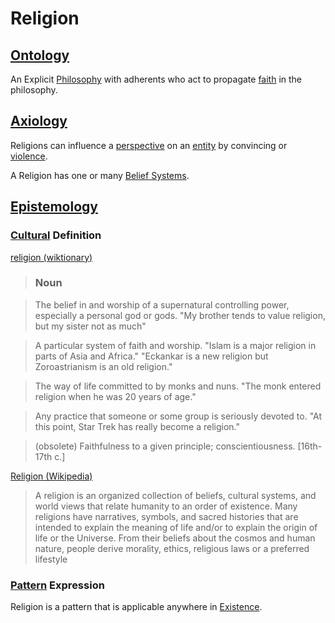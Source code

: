 # Religion

## [Ontology](./ontology.md)

An Explicit [Philosophy](./philosophy.md) with adherents who act to propagate [faith](./faith.md) in the philosophy.

## [Axiology](./axiology.md)

Religions can influence a [perspective](./perspective.md) on an [entity](./entity.md) by convincing or [violence](./violence.md).

A Religion has one or many [Belief Systems](./belief-system.md).

## [Epistemology](./epistemology.md)

### [Cultural](./culture.md) Definition

<a href="http://en.wiktionary.org/wiki/religion" target="_blank">religion (wiktionary)</a>

> ### Noun

> The belief in and worship of a supernatural controlling power, especially a personal god or gods. "My brother tends to value religion, but my sister not as much"

> A particular system of faith and worship. "Islam is a major religion in parts of Asia and Africa." "Eckankar is a new religion but Zoroastrianism is an old religion."

> The way of life committed to by monks and nuns. "The monk entered religion when he was 20 years of age."

> Any practice that someone or some group is seriously devoted to. "At this point, Star Trek has really become a religion."

> (obsolete) Faithfulness to a given principle; conscientiousness. [16th-17th c.]

<a href="http://en.wikipedia.org/wiki/Religion" target="_blank">Religion (Wikipedia)</a>

> A religion is an organized collection of beliefs, cultural systems, and world views that relate humanity to an order of existence. Many religions have narratives, symbols, and sacred histories that are intended to explain the meaning of life and/or to explain the origin of life or the Universe. From their beliefs about the cosmos and human nature, people derive morality, ethics, religious laws or a preferred lifestyle

### [Pattern](./pattern.md) Expression

Religion is a pattern that is applicable anywhere in [Existence](./existence.md).
